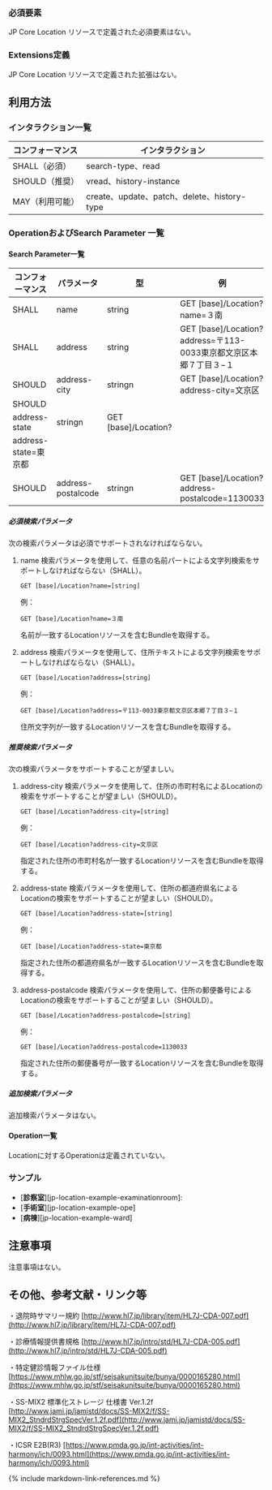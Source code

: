 
### 必須要素

JP Core Location リソースで定義された必須要素はない。

### Extensions定義

JP Core Location リソースで定義された拡張はない。

## 利用方法

### インタラクション一覧

| コンフォーマンス | インタラクション                            |
| ---------------- | ------------------------------------------- |
| SHALL（必須）    | search-type、read                           |
| SHOULD（推奨）   | vread、history-instance                     |
| MAY（利用可能）  | create、update、patch、delete、history-type |

### OperationおよびSearch Parameter 一覧

#### Search Parameter一覧

| コンフォーマンス | パラメータ    | 型     | 例                                                           |
| ---------------- | ------------- | ------ | ------------------------------------------------------------ |
| SHALL            | name    | string  | GET [base]/Location?name=３南 |
| SHALL            | address          | string | GET [base]/Location?address=〒113-0033東京都文京区本郷７丁目３−１                            |
| SHOULD           | address-city | stringn  | GET [base]/Location?address-city=文京区    |
| SHOULD           | 
address-state | stringn  | GET [base]/Location?
address-state=東京都    |
| SHOULD           | address-postalcode | stringn  | GET [base]/Location?address-postalcode=1130033    |

##### 必須検索パラメータ

次の検索パラメータは必須でサポートされなければならない。

1. name 検索パラメータを使用して、任意の名前パートによる文字列検索をサポートしなければならない（SHALL）。

   ```
   GET [base]/Location?name=[string]
   ```

   例：

   ```
   GET [base]/Location?name=３南
   ```

   名前が一致するLocationリソースを含むBundleを取得する。

   

2. address 検索パラメータを使用して、住所テキストによる文字列検索をサポートしなければならない（SHALL）。

   ```
   GET [base]/Location?address=[string]
   ```

   例：

   ```
   GET [base]/Location?address=〒113-0033東京都文京区本郷７丁目３−１
   ```

   住所文字列が一致するLocationリソースを含むBundleを取得する。

   

##### 推奨検索パラメータ

次の検索パラメータをサポートすることが望ましい。

1. address-city 検索パラメータを使用して、住所の市町村名によるLocationの検索をサポートすることが望ましい（SHOULD）。

   ```
   GET [base]/Location?address-city=[string]
   ```

   例：

   ```
   GET [base]/Location?address-city=文京区
   ```

   指定された住所の市町村名が一致するLocationリソースを含むBundleを取得する。


2. address-state 検索パラメータを使用して、住所の都道府県名によるLocationの検索をサポートすることが望ましい（SHOULD）。

   ```
   GET [base]/Location?address-state=[string]
   ```

   例：

   ```
   GET [base]/Location?address-state=東京都
   ```

   指定された住所の都道府県名が一致するLocationリソースを含むBundleを取得する。


3. address-postalcode 検索パラメータを使用して、住所の郵便番号によるLocationの検索をサポートすることが望ましい（SHOULD）。

   ```
   GET [base]/Location?address-postalcode=[string]
   ```

   例：

   ```
   GET [base]/Location?address-postalcode=1130033
   ```

   指定された住所の郵便番号が一致するLocationリソースを含むBundleを取得する。



##### 追加検索パラメータ 

追加検索パラメータはない。

#### Operation一覧

Locationに対するOperationは定義されていない。

### サンプル
* [**診察室**][jp-location-example-examinationroom]:
* [**手術室**][jp-location-example-ope]
* [**病棟**][jp-location-example-ward]

## 注意事項

注意事項はない。

## その他、参考文献・リンク等

・退院時サマリー規約
[http://www.hl7.jp/library/item/HL7J-CDA-007.pdf](http://www.hl7.jp/library/item/HL7J-CDA-007.pdf)

・診療情報提供書規格
[http://www.hl7.jp/intro/std/HL7J-CDA-005.pdf](http://www.hl7.jp/intro/std/HL7J-CDA-005.pdf)

・特定健診情報ファイル仕様
[https://www.mhlw.go.jp/stf/seisakunitsuite/bunya/0000165280.html](https://www.mhlw.go.jp/stf/seisakunitsuite/bunya/0000165280.html)

・SS-MIX2 標準化ストレージ 仕様書 Ver.1.2f
[http://www.jami.jp/jamistd/docs/SS-MIX2/f/SS-MIX2_StndrdStrgSpecVer.1.2f.pdf](http://www.jami.jp/jamistd/docs/SS-MIX2/f/SS-MIX2_StndrdStrgSpecVer.1.2f.pdf)

・ICSR E2B(R3)
[https://www.pmda.go.jp/int-activities/int-harmony/ich/0093.html](https://www.pmda.go.jp/int-activities/int-harmony/ich/0093.html)

{% include markdown-link-references.md %}

